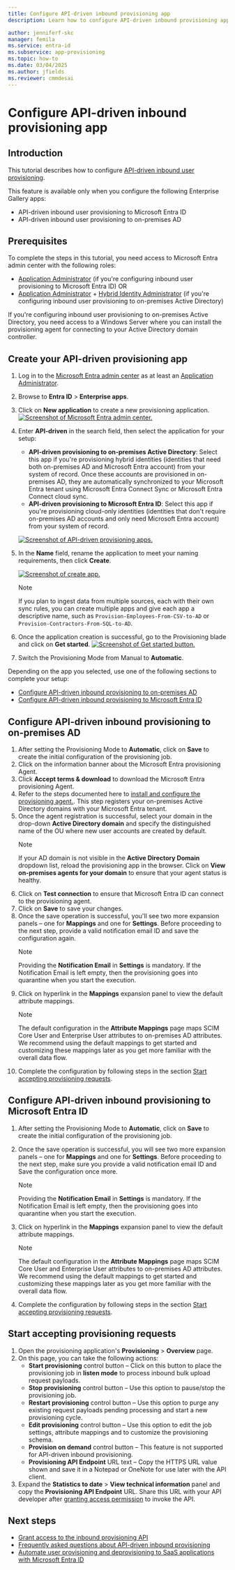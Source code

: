 ```yaml
---
title: Configure API-driven inbound provisioning app
description: Learn how to configure API-driven inbound provisioning app.

author: jenniferf-skc
manager: femila
ms.service: entra-id
ms.subservice: app-provisioning
ms.topic: how-to
ms.date: 03/04/2025
ms.author: jfields
ms.reviewer: cmmdesai
---
```


# Configure API-driven inbound provisioning app

## Introduction

This tutorial describes how to configure [API-driven inbound user provisioning](inbound-provisioning-api-concepts.md). 

This feature is available only when you configure the following Enterprise Gallery apps: 
* API-driven inbound user provisioning to Microsoft Entra ID
* API-driven inbound user provisioning to on-premises AD

## Prerequisites
To complete the steps in this tutorial, you need access to Microsoft Entra admin center with the following roles: 

* [Application Administrator](~/identity/role-based-access-control/permissions-reference.md#application-administrator) (if you're configuring inbound user provisioning to Microsoft Entra ID) OR
* [Application Administrator](~/identity/role-based-access-control/permissions-reference.md#application-administrator) + [Hybrid Identity Administrator](~/identity/role-based-access-control/permissions-reference.md#hybrid-identity-administrator) (if you're configuring inbound user provisioning to on-premises Active Directory)

If you're configuring inbound user provisioning to on-premises Active Directory, you need access to a Windows Server where you can install the provisioning agent for connecting to your Active Directory domain controller. 

## Create your API-driven provisioning app

1. Log in to the [Microsoft Entra admin center](<https://entra.microsoft.com>) as at least an [Application Administrator](https://go.microsoft.com/fwlink/?linkid=2247823).
2. Browse to **Entra ID** > **Enterprise apps**.
3. Click on **New application** to create a new provisioning application. 
     [![Screenshot of Microsoft Entra admin center.](media/inbound-provisioning-api-configure-app/provisioning-entra-admin-center.png)](media/inbound-provisioning-api-configure-app/provisioning-entra-admin-center.png#lightbox)
4. Enter **API-driven** in the search field, then select the application for your setup:
     * **API-driven provisioning to on-premises Active Directory**: Select this app if you're provisioning hybrid identities (identities that need both on-premises AD and Microsoft Entra account) from your system of record. Once these accounts are provisioned in on-premises AD, they are automatically synchronized to your Microsoft Entra tenant using Microsoft Entra Connect Sync or Microsoft Entra Connect cloud sync.
     * **API-driven provisioning to Microsoft Entra ID**: Select this app if you're provisioning cloud-only identities (identities that don't require on-premises AD accounts and only need Microsoft Entra account) from your system of record.
     
     [![Screenshot of API-driven provisioning apps.](media/inbound-provisioning-api-configure-app/api-driven-inbound-provisioning-apps.png)](media/inbound-provisioning-api-configure-app/api-driven-inbound-provisioning-apps.png#lightbox)

5. In the **Name** field, rename the application to meet your naming requirements, then click **Create**.

     [![Screenshot of create app.](media/inbound-provisioning-api-configure-app/provisioning-create-inbound-provisioning-app.png)](media/inbound-provisioning-api-configure-app/provisioning-create-inbound-provisioning-app.png#lightbox)

     > [!NOTE]
     > If you plan to ingest data from multiple sources, each with their own sync rules, you can create multiple apps and give each app a descriptive name, such as `Provision-Employees-From-CSV-to-AD` or `Provision-Contractors-From-SQL-to-AD`.
6. Once the application creation is successful, go to the Provisioning blade and click on **Get started**.
     [![Screenshot of Get started button.](media/inbound-provisioning-api-configure-app/provisioning-overview-get-started.png)](media/inbound-provisioning-api-configure-app/provisioning-overview-get-started.png#lightbox)
7. Switch the Provisioning Mode from Manual to **Automatic**.

Depending on the app you selected, use one of the following sections to complete your setup: 
* [Configure API-driven inbound provisioning to on-premises AD](#configure-api-driven-inbound-provisioning-to-on-premises-ad)
* [Configure API-driven inbound provisioning to Microsoft Entra ID](#configure-api-driven-inbound-provisioning-to-azure-ad)

## Configure API-driven inbound provisioning to on-premises AD

1. After setting the Provisioning Mode to **Automatic**, click on **Save** to create the initial configuration of the provisioning job. 
1. Click on the information banner about the Microsoft Entra provisioning Agent.
1. Click **Accept terms & download** to download the Microsoft Entra provisioning Agent.
1. Refer to the steps documented here to [install and configure the provisioning agent.](https://go.microsoft.com/fwlink/?linkid=2241216). This step registers your on-premises Active Directory domains with your Microsoft Entra tenant.
1. Once the agent registration is successful, select your domain in the drop-down **Active Directory domain** and specify the distinguished name of the OU where new user accounts are created by default.
     > [!NOTE]
     > If your AD domain is not visible in the **Active Directory Domain** dropdown list, reload the provisioning app in the browser. Click on **View on-premises agents for your domain** to ensure that your agent status is healthy.
1. Click on **Test connection** to ensure that Microsoft Entra ID can connect to the provisioning agent.
1. Click on **Save** to save your changes.
1. Once the save operation is successful, you'll see two more expansion panels – one for **Mappings** and one for **Settings**. Before proceeding to the next step, provide a valid notification email ID and save the configuration again.
     > [!NOTE]
     > Providing the **Notification Email** in **Settings** is mandatory. If the Notification Email is left empty, then the provisioning goes into quarantine when you start the execution.
1. Click on hyperlink in the **Mappings** expansion panel to view the default attribute mappings. 
     > [!NOTE]
     > The default configuration in the **Attribute Mappings** page maps SCIM Core User and Enterprise User attributes to on-premises AD attributes. We recommend using the default mappings to get started and customizing these mappings later as you get more familiar with the overall data flow.
1. Complete the configuration by following steps in the section [Start accepting provisioning requests](#start-accepting-provisioning-requests).


<a name='configure-api-driven-inbound-provisioning-to-azure-ad'></a>

## Configure API-driven inbound provisioning to Microsoft Entra ID
 

1. After setting the Provisioning Mode to **Automatic**, click on **Save** to create the initial configuration of the provisioning job. 
1. Once the save operation is successful, you will see two more expansion panels – one for **Mappings** and one for **Settings**. Before proceeding to the next step, make sure you provide a valid notification email ID and Save the configuration once more. 

     > [!NOTE]
     > Providing the **Notification Email** in **Settings** is mandatory. If the Notification Email is left empty, then the provisioning goes into quarantine when you start the execution.
1. Click on hyperlink in the **Mappings** expansion panel to view the default attribute mappings. 
     > [!NOTE]
     > The default configuration in the **Attribute Mappings** page maps SCIM Core User and Enterprise User attributes to on-premises AD attributes. We recommend using the default mappings to get started and customizing these mappings later as you get more familiar with the overall data flow.
1. Complete the configuration by following steps in the section [Start accepting provisioning requests](#start-accepting-provisioning-requests).

## Start accepting provisioning requests

1. Open the provisioning application's **Provisioning** > **Overview** page. 
1. On this page, you can take the following actions: 
     - **Start provisioning** control button – Click on this button to place the provisioning job in **listen mode** to process inbound bulk upload request payloads.  
     - **Stop provisioning** control button – Use this option to pause/stop the provisioning job. 
     - **Restart provisioning** control button – Use this option to purge any existing request payloads pending processing and start a new provisioning cycle. 
     - **Edit provisioning** control button – Use this option to edit the job settings, attribute mappings and to customize the provisioning schema. 
     - **Provision on demand** control button – This feature is not supported for API-driven inbound provisioning. 
     - **Provisioning API Endpoint** URL text – Copy the HTTPS URL value shown and save it in a Notepad or OneNote for use later with the API client.
1. Expand the **Statistics to date** > **View technical information** panel and copy the **Provisioning API Endpoint** URL. Share this URL with your API developer after [granting access permission](inbound-provisioning-api-grant-access.md) to invoke the API. 

## Next steps
- [Grant access to the inbound provisioning API](inbound-provisioning-api-grant-access.md)
- [Frequently asked questions about API-driven inbound provisioning](inbound-provisioning-api-faqs.md)
- [Automate user provisioning and deprovisioning to SaaS applications with Microsoft Entra ID](user-provisioning.md)
